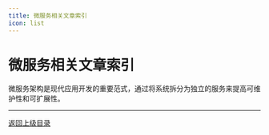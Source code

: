 ```yaml
---
title: 微服务相关文章索引
icon: list
---
```


# 微服务相关文章索引

微服务架构是现代应用开发的重要范式，通过将系统拆分为独立的服务来提高可维护性和可扩展性。

---

[返回上级目录](../../)